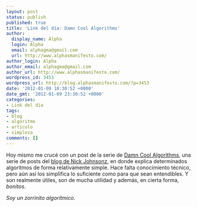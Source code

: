 ```yaml
---
layout: post
status: publish
published: true
title: 'Link del día: Damn Cool Algorithms'
author:
  display_name: Alpha
  login: Alpha
  email: alphagma@gmail.com
  url: http://www.alphasmanifesto.com/
author_login: Alpha
author_email: alphagma@gmail.com
author_url: http://www.alphasmanifesto.com/
wordpress_id: 3453
wordpress_url: http://blog.alphasmanifesto.com/?p=3453
date: '2012-01-09 18:30:52 +0000'
date_gmt: '2012-01-09 23:30:52 +0000'
categories:
- Link del día
tags:
- blog
- algoritmo
- artículo
- simpleza
comments: []
---
```


Hoy mismo me crucé con un post de la serie de <a href="http://blog.notdot.net/tag/damn-cool-algorithms">Damn Cool Algorithms</a>, una serie de posts del <a href="http://blog.notdot.net/">blog de Nick Johnsonz</a>, en donde explica determinados algoritmos de forma relativamente simple. Hace falta conocimiento técnico, pero aún así los simplifica lo suficiente como para que sean entendibles. Y son realmente útiles, son de mucha utilidad y además, en cierta forma, _bonitos_.

_Soy un zorrinito algorítmico._

